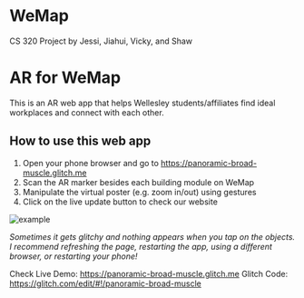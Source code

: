 # WeMap
CS 320 Project by Jessi, Jiahui, Vicky, and Shaw

# AR for WeMap

This is an AR web app that helps Wellesley students/affiliates find ideal workplaces and connect with each other.

## How to use this web app

1. Open your phone browser and go to https://panoramic-broad-muscle.glitch.me 
2. Scan the AR marker besides each building module on WeMap
3. Manipulate the virtual poster (e.g. zoom in/out) using gestures
4. Click on the live update button to check our website

![example](https://user-images.githubusercontent.com/67094287/235557366-cd4e2562-5e48-4b1b-a979-0c8a0d7e4c8b.PNG)

_Sometimes it gets glitchy and nothing appears when you tap on the objects. I recommend refreshing the page, restarting the app, using a different browser, or restarting your phone!_

Check Live Demo: https://panoramic-broad-muscle.glitch.me
Glitch Code: https://glitch.com/edit/#!/panoramic-broad-muscle
